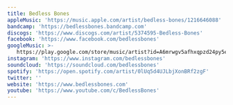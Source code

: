 ```yaml
---
title: Bedless Bones
appleMusic: 'https://music.apple.com/artist/bedless-bones/1216646088'
bandcamp: 'https://bedlessbones.bandcamp.com'
discogs: 'https://www.discogs.com/artist/5374595-Bedless-Bones'
facebook: 'https://www.facebook.com/bedlessbones'
googleMusic: >-
   https://play.google.com/store/music/artist?id=A6mrwgv5afhxqpzd24py5eqdetm
instagram: 'https://www.instagram.com/bedlessbones'
soundcloud: 'https://soundcloud.com/bedlessbones'
spotify: 'https://open.spotify.com/artist/0lUq5d4UJLbjXonBRf2zgF'
twitter: ''
website: 'https://www.bedlessbones.com'
youtube: 'https://www.youtube.com/c/BedlessBones'
---
```

